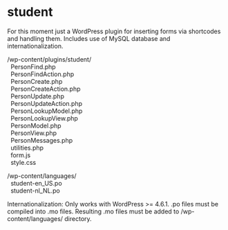 # student
For this moment just a WordPress plugin for inserting forms via shortcodes and handling them.
Includes use of MySQL database and internationalization.
  
/wp-content/plugins/student/  
&nbsp;&nbsp;PersonFind.php  
&nbsp;&nbsp;PersonFindAction.php  
&nbsp;&nbsp;PersonCreate.php  
&nbsp;&nbsp;PersonCreateAction.php  
&nbsp;&nbsp;PersonUpdate.php  
&nbsp;&nbsp;PersonUpdateAction.php  
&nbsp;&nbsp;PersonLookupModel.php  
&nbsp;&nbsp;PersonLookupView.php  
&nbsp;&nbsp;PersonModel.php  
&nbsp;&nbsp;PersonView.php  
&nbsp;&nbsp;PersonMessages.php  
&nbsp;&nbsp;utilities.php  
&nbsp;&nbsp;form.js  
&nbsp;&nbsp;style.css  
  
/wp-content/languages/  
&nbsp;&nbsp;student-en_US.po  
&nbsp;&nbsp;student-nl_NL.po  
  
Internationalization:
Only works with WordPress >= 4.6.1. .po files must be compiled into .mo files. Resulting .mo files must be added to /wp-content/languages/ directory.
  

